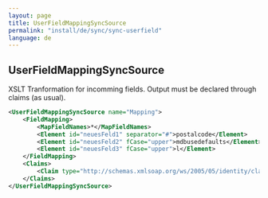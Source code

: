 ```yaml
---
layout: page
title: UserFieldMappingSyncSource
permalink: "install/de/sync/sync-userfield"
language: de
---
```


## UserFieldMappingSyncSource

XSLT Tranformation for incomming fields. Output must be declared through claims (as usual).

```xml
<UserFieldMappingSyncSource name="Mapping">
    <FieldMapping>
        <MapFieldNames>*</MapFieldNames>
        <Element id="neuesFeld1" separator="#">postalcode</Element>
        <Element id="neuesFeld2" fCase="upper">mdbusedefaults</Element>
        <Element id="neuesFeld3" fCase="upper">l</Element>
    </FieldMapping>
    <Claims>
        <Claim type="http://schemas.xmlsoap.org/ws/2005/05/identity/claims/fieldmapping" property="neuesFeld1" />
    </Claims>
</UserFieldMappingSyncSource>
```